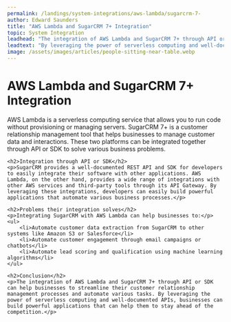 ```yaml
---
permalink: /landings/system-integrations/aws-lambda/sugarcrm-7-
author: Edward Saunders
title: "AWS Lambda and SugarCRM 7+ Integration"
topic: System Integration
leadhead: "The integration of AWS Lambda and SugarCRM 7+ through API or SDK can help businesses to streamline their customer relationship management processes and automate various tasks"
leadtext: "By leveraging the power of serverless computing and well-documented APIs, businesses can build powerful applications that can help them to stay ahead of the competition."
image: /assets/images/articles/people-sitting-near-table.webp
---
```

<div class="arttext">	<h1>AWS Lambda and SugarCRM 7+ Integration</h1>
	<p>AWS Lambda is a serverless computing service that allows you to run code without provisioning or managing servers. SugarCRM 7+ is a customer relationship management tool that helps businesses to manage customer data and interactions. These two platforms can be integrated together through API or SDK to solve various business problems.</p>

	<h2>Integration through API or SDK</h2>
	<p>SugarCRM provides a well-documented REST API and SDK for developers to easily integrate their software with other applications. AWS Lambda, on the other hand, provides a wide range of integrations with other AWS services and third-party tools through its API Gateway. By leveraging these integrations, developers can easily build powerful applications that automate various business processes.</p>

	<h2>Problems their integration solves</h2>
	<p>Integrating SugarCRM with AWS Lambda can help businesses to:</p>
	<ul>
		<li>Automate customer data extraction from SugarCRM to other systems like Amazon S3 or Salesforce</li>
		<li>Automate customer engagement through email campaigns or chatbots</li>
		<li>Automate lead scoring and qualification using machine learning algorithms</li>
	</ul>

	<h2>Conclusion</h2>
	<p>The integration of AWS Lambda and SugarCRM 7+ through API or SDK can help businesses to streamline their customer relationship management processes and automate various tasks. By leveraging the power of serverless computing and well-documented APIs, businesses can build powerful applications that can help them to stay ahead of the competition.</p>

</div>